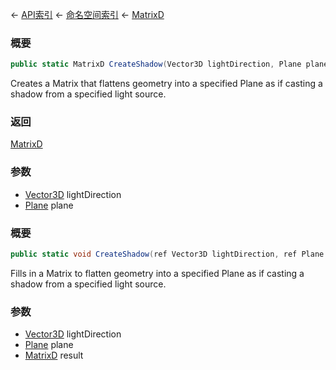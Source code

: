 ← [API索引](Api-Index) ← [命名空间索引](Namespace-Index) ← [MatrixD](VRageMath.MatrixD)

### 概要

```csharp
public static MatrixD CreateShadow(Vector3D lightDirection, Plane plane)
```

Creates a Matrix that flattens geometry into a specified Plane as if casting a shadow from a specified light source.

### 返回

[MatrixD](VRageMath.MatrixD)

### 参数

* [Vector3D](VRageMath.Vector3D) lightDirection
* [Plane](VRageMath.Plane) plane
### 概要

```csharp
public static void CreateShadow(ref Vector3D lightDirection, ref Plane plane, out MatrixD result)
```

Fills in a Matrix to flatten geometry into a specified Plane as if casting a shadow from a specified light source.

### 参数

* [Vector3D](VRageMath.Vector3D) lightDirection
* [Plane](VRageMath.Plane) plane
* [MatrixD](VRageMath.MatrixD) result
